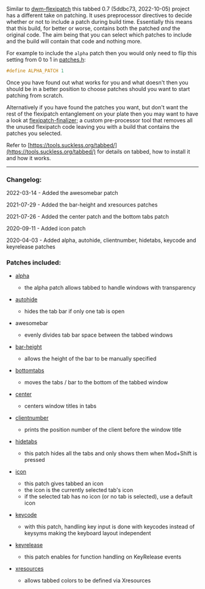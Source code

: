 Similar to [dwm-flexipatch](https://github.com/bakkeby/dwm-flexipatch) this tabbed 0.7 (5ddbc73, 2022-10-05) project has a different take on patching. It uses preprocessor directives to decide whether or not to include a patch during build time. Essentially this means that this build, for better or worse, contains both the patched _and_ the original code. The aim being that you can select which patches to include and the build will contain that code and nothing more.

For example to include the `alpha` patch then you would only need to flip this setting from 0 to 1 in [patches.h](https://github.com/bakkeby/tabbed-flexipatch/blob/master/patches.def.h):
```c
#define ALPHA_PATCH 1
```

Once you have found out what works for you and what doesn't then you should be in a better position to choose patches should you want to start patching from scratch.

Alternatively if you have found the patches you want, but don't want the rest of the flexipatch entanglement on your plate then you may want to have a look at [flexipatch-finalizer](https://github.com/bakkeby/flexipatch-finalizer); a custom pre-processor tool that removes all the unused flexipatch code leaving you with a build that contains the patches you selected.

Refer to [https://tools.suckless.org/tabbed/](https://tools.suckless.org/tabbed/) for details on tabbed, how to install it and how it works.

---

### Changelog:

2022-03-14 - Added the awesomebar patch

2021-07-29 - Added the bar-height and xresources patches

2021-07-26 - Added the center patch and the bottom tabs patch

2020-09-11 - Added icon patch

2020-04-03 - Added alpha, autohide, clientnumber, hidetabs, keycode and keyrelease patches

### Patches included:

   - [alpha](https://tools.suckless.org/tabbed/patches/alpha/)
      - the alpha patch allows tabbed to handle windows with transparency

   - [autohide](https://tools.suckless.org/tabbed/patches/autohide/)
      - hides the tab bar if only one tab is open

   - awesomebar
      - evenly divides tab bar space between the tabbed windows

   - [bar-height](https://tools.suckless.org/tabbed/patches/bar-height/)
      - allows the height of the bar to be manually specified

   - [bottomtabs](https://github.com/bakkeby/patches/blob/master/tabbed/tabbed-bottomtabs-0.6-20200512-dabf6a2.diff)
      - moves the tabs / bar to the bottom of the tabbed window

   - [center](https://github.com/bakkeby/patches/blob/master/tabbed/tabbed-center-0.6-20200512-dabf6a2.diff)
      - centers window titles in tabs

   - [clientnumber](https://tools.suckless.org/tabbed/patches/clientnumber/)
      - prints the position number of the client before the window title

   - [hidetabs](https://tools.suckless.org/tabbed/patches/hidetabs/)
      - this patch hides all the tabs and only shows them when Mod+Shift is pressed

   - [icon](https://tools.suckless.org/tabbed/patches/icon/)
      - this patch gives tabbed an icon
      - the icon is the currently selected tab's icon
      - if the selected tab has no icon (or no tab is selected), use a default icon

   - [keycode](https://tools.suckless.org/tabbed/patches/keycode/)
      - with this patch, handling key input is done with keycodes instead of keysyms making the keyboard layout independent

   - [keyrelease](https://tools.suckless.org/tabbed/patches/keyrelease/)
      - this patch enables for function handling on KeyRelease events

   - [xresources](https://tools.suckless.org/tabbed/patches/xresources/)
      - allows tabbed colors to be defined via Xresources
